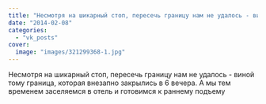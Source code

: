 ```yaml
---
title: "Несмотря на шикарный стоп, пересечь границу нам не удалось - виной тому граница, которая внезапно за..."
date: "2014-02-08"
categories: 
  - "vk_posts"
cover:
  image: "images/321299368-1.jpg"
---
```


Несмотря на шикарный стоп, пересечь границу нам не удалось - виной тому граница, которая внезапно закрылись в 6 вечера. А мы тем временем заселяемся в отель и готовимся к раннему подъему
